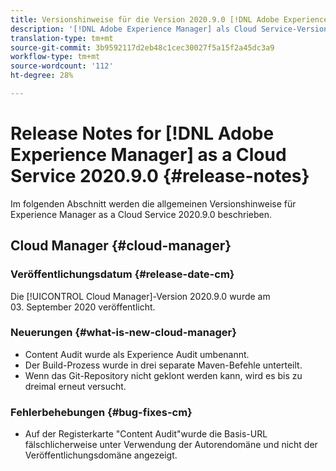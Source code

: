 ```yaml
---
title: Versionshinweise für die Version 2020.9.0 [!DNL Adobe Experience Manager] von als Cloud Service.
description: '[!DNL Adobe Experience Manager] als Cloud Service-Versionshinweise für 2020.9.0.'
translation-type: tm+mt
source-git-commit: 3b9592117d2eb48c1cec30027f5a15f2a45dc3a9
workflow-type: tm+mt
source-wordcount: '112'
ht-degree: 28%

---
```



# Release Notes for [!DNL Adobe Experience Manager] as a Cloud Service 2020.9.0 {#release-notes}

Im folgenden Abschnitt werden die allgemeinen Versionshinweise für Experience Manager as a Cloud Service 2020.9.0 beschrieben.


## Cloud Manager {#cloud-manager}

### Veröffentlichungsdatum {#release-date-cm}

Die [!UICONTROL Cloud Manager]-Version 2020.9.0 wurde am 03. September 2020 veröffentlicht.

### Neuerungen {#what-is-new-cloud-manager}

* Content Audit wurde als Experience Audit umbenannt.
* Der Build-Prozess wurde in drei separate Maven-Befehle unterteilt.
* Wenn das Git-Repository nicht geklont werden kann, wird es bis zu dreimal erneut versucht.

### Fehlerbehebungen {#bug-fixes-cm}

* Auf der Registerkarte &quot;Content Audit&quot;wurde die Basis-URL fälschlicherweise unter Verwendung der Autorendomäne und nicht der Veröffentlichungsdomäne angezeigt.
